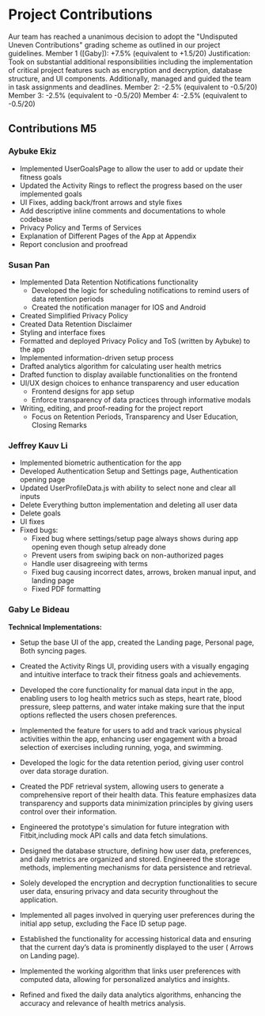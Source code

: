 # Project Contributions

Aur team has reached a unanimous decision to adopt the "Undisputed Uneven Contributions" grading scheme as outlined in our project guidelines. 
Member 1 ([Gaby]): +7.5% (equivalent to +1.5/20)
Justification: Took on substantial additional responsibilities including the implementation of critical project features such as encryption and decryption, database structure, and UI components. Additionally, managed and guided the team in task assignments and deadlines.
Member 2: -2.5% (equivalent to -0.5/20)
Member 3: -2.5% (equivalent to -0.5/20)
Member 4: -2.5% (equivalent to -0.5/20)

## Contributions M5
### Aybuke Ekiz
- Implemented UserGoalsPage to allow the user to add or update their fitness goals
- Updated the Activity Rings to reflect the progress based on the user implemented goals
- UI Fixes, adding back/front arrows and style fixes
- Add descriptive inline comments and documentations to whole codebase
- Privacy Policy and Terms of Services
- Explanation of Different Pages of the App at Appendix
- Report conclusion and proofread

 
### Susan Pan
- Implemented Data Retention Notifications functionality
    - Developed the logic for scheduling notifications to remind users of data retention periods
    - Created the notification manager for IOS and Android
- Created Simplified Privacy Policy
- Created Data Retention Disclaimer
- Styling and interface fixes
- Formatted and deployed Privacy Policy and ToS (written by Aybuke) to the app
- Implemented information-driven setup process
- Drafted analytics algorithm for calculating user health metrics
- Drafted function to display available functionalities on the frontend
- UI/UX design choices to enhance transparency and user education
    - Frontend designs for app setup 
    - Enforce transparency of data practices through informative modals
- Writing, editing, and proof-reading for the project report
    - Focus on Retention Periods, Transparency and User Education, Closing Remarks

### Jeffrey Kauv Li
- Implemented biometric authentication for the app
- Developed Authentication Setup and Settings page, Authentication opening page
- Updated UserProfileData.js with ability to select none and clear all inputs
- Delete Everything button implementation and deleting all user data
- Delete goals
- UI fixes
- Fixed bugs:
    - Fixed bug where settings/setup page always shows during app opening even though setup already done
    - Prevent users from swiping back on non-authorized pages
    - Handle user disagreeing with terms
    - Fixed bug causing incorrect dates, arrows, broken manual input, and landing page
    - Fixed PDF formatting


### Gaby Le Bideau
**Technical Implementations:**
- Setup the base UI of the app, created the Landing page, Personal page, Both syncing pages.

- Created the Activity Rings UI, providing users with a visually engaging and intuitive interface to track their fitness goals and achievements.

- Developed the core functionality for manual data input in the app, enabling users to log health metrics such as steps, heart rate, blood pressure, sleep patterns, and water intake making sure that the input options reflected the users chosen preferences.

- Implemented the feature for users to add and track various physical activities within the app, enhancing user engagement with a broad selection of exercises including running, yoga, and swimming.

- Developed the logic for the data retention period, giving user control over data storage duration.

- Created the PDF retrieval system, allowing users to generate a comprehensive report of their health data. This feature emphasizes data transparency and supports data minimization principles by giving users control over their information.

- Engineered the prototype's simulation for future integration with Fitbit,including mock API calls and data fetch simulations.

- Designed the database structure, defining how user data, preferences, and daily metrics are organized and stored. Engineered the storage methods, implementing mechanisms for data persistence and retrieval.

- Solely developed the encryption and decryption functionalities to secure user data, ensuring privacy and data security throughout the application.

- Implemented all pages involved in querying user preferences during the initial app setup, excluding the Face ID setup page.

- Established the functionality for accessing historical data and ensuring that the current day’s data is prominently displayed to the user ( Arrows on Landing page).

- Implemented the working algorithm that links user preferences with computed data, allowing for personalized analytics and insights.

- Refined and fixed the daily data analytics algorithms, enhancing the accuracy and relevance of health metrics analysis.




